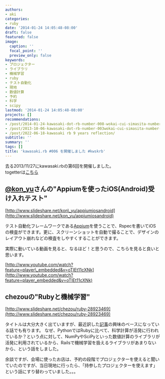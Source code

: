 ```yaml
---
authors:
- aki
categories:
- ruby
date: '2014-01-24 14:05:48-08:00'
draft: false
featured: false
image:
  caption: ''
  focal_point: ''
  preview_only: false
keywords:
- プロジェクター
- ライブラリ
- 機械学習
- ruby
- テスト自動化
- 現地
- 数値計算
- 予約
- 科学
- scipy
lastmod: '2014-01-24 14:05:48-08:00'
projects: []
recommendations:
- /post/2014-01-24-kawasaki-dot-rb-number-008-wokai-cui-simasita-number-kwskrb/
- /post/2013-10-06-kawasaki-dot-rb-number-003wokai-cui-simasita-number-kwskrb/
- /post/2022-06-18-kawasaki rb 9 years reflection/
subtitle: ''
summary: ''
tags: []
title: 'kawasaki.rb #006 を開催しました #kwskrb'
---
```


去る2013/11/27にkawasaki.rbの第6回を開催しました。  
togetterは[こちら](http://togetter.com/li/595791)

## [@kon\_yu](https://twitter.com/kon_yu)さんの"Appiumを使ったiOS(Android)受け入れテスト"

[http://www.slideshare.net/kon\_yu/appiumiosandroid](http://www.slideshare.net/kon_yu/appiumiosandroid)

テスト自動化フレームワークである[Appium](http://appium.io/jp/index.html)を使うことで、Rspecを書いてiOSの検査ができます。更に、スクリーンショットを自動で撮ることで、デザインのレイアウト崩れなどの検査をしやすくすることができます。

実際に動いている動画を見ると、なるほど！と思うので、こちらを見ると良いと思います。

[http://www.youtube.com/watch?feature=player\_embedded&v=oTIEt11cXNk](http://www.youtube.com/watch?feature=player_embedded&v=oTIEt11cXNk)

## chezouの"Rubyと機械学習"

[http://www.slideshare.net/chezou/ruby-28923469](http://www.slideshare.net/chezou/ruby-28923469)

タイトルは大分大きく出ていますが、最近訳した[記事](https://chezo.uno/post/2014-01-18-ke-xue-ji-suan-niokerujun-zhi-hua-aruihanazepythongazhao-shi-nita-yan-yu-nosieawoduo-tuteiruka/)の興味のベースになっている話でも有ります。
なぜ、PythonではRubyに比べて、科学計算が活発に行われているか？という点に対して、NumPyやSciPyといった数値計算のライブラリが活発に利用されているから、Railsで機械学習を扱えるライブラリがあまりないから、という話をしました。

余談ですが、会場に使ったお店は、予約の段階でプロジェクターを使えると聞いていたのですが、当日現地に行ったら、「持参したプロジェクターを使えます」という話にすり替わっていました。。。